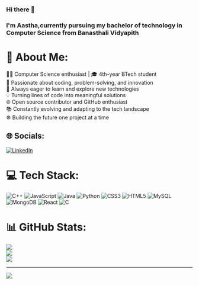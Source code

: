 ### Hi there 👋
### I'm Aastha,currently pursuing my bachelor of technology in Computer Science from Banasthali Vidyapith

# 💫 About Me:
👨‍💻 Computer Science enthusiast | 🎓 4th-year BTech student<br>🌟 Passionate about coding, problem-solving, and innovation<br>🚀 Always eager to learn and explore new technologies<br>💡 Turning lines of code into meaningful solutions<br>🌐 Open source contributor and GitHub enthusiast<br>📚 Constantly evolving and adapting to the tech landscape<br>⚙️ Building the future one project at a time


## 🌐 Socials:
[![LinkedIn](https://img.shields.io/badge/LinkedIn-%230077B5.svg?logo=linkedin&logoColor=white)](https://linkedin.com/in/https://www.linkedin.com/in/aasthasingh12345/) 

# 💻 Tech Stack:
![C++](https://img.shields.io/badge/c++-%2300599C.svg?style=for-the-badge&logo=c%2B%2B&logoColor=white) ![JavaScript](https://img.shields.io/badge/javascript-%23323330.svg?style=for-the-badge&logo=javascript&logoColor=%23F7DF1E) ![Java](https://img.shields.io/badge/java-%23ED8B00.svg?style=for-the-badge&logo=openjdk&logoColor=white) ![Python](https://img.shields.io/badge/python-3670A0?style=for-the-badge&logo=python&logoColor=ffdd54) ![CSS3](https://img.shields.io/badge/css3-%231572B6.svg?style=for-the-badge&logo=css3&logoColor=white) ![HTML5](https://img.shields.io/badge/html5-%23E34F26.svg?style=for-the-badge&logo=html5&logoColor=white) ![MySQL](https://img.shields.io/badge/mysql-%2300000f.svg?style=for-the-badge&logo=mysql&logoColor=white) ![MongoDB](https://img.shields.io/badge/MongoDB-%234ea94b.svg?style=for-the-badge&logo=mongodb&logoColor=white) ![React](https://img.shields.io/badge/react-%2320232a.svg?style=for-the-badge&logo=react&logoColor=%2361DAFB) ![C](https://img.shields.io/badge/c-%2300599C.svg?style=for-the-badge&logo=c&logoColor=white)
# 📊 GitHub Stats:
![](https://github-readme-stats.vercel.app/api?username=aasthasingh12345&theme=dark&hide_border=false&include_all_commits=true&count_private=false)<br/>
![](https://github-readme-streak-stats.herokuapp.com/?user=aasthasingh12345&theme=dark&hide_border=false)<br/>
![](https://github-readme-stats.vercel.app/api/top-langs/?username=aasthasingh12345&theme=dark&hide_border=false&include_all_commits=true&count_private=false&layout=compact)

---
[![](https://visitcount.itsvg.in/api?id=aasthasingh12345&icon=0&color=0)](https://visitcount.itsvg.in)

<!-- Proudly created with GPRM ( https://gprm.itsvg.in ) -->
